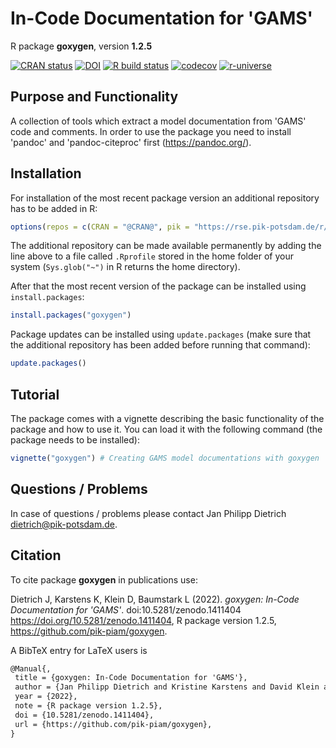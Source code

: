 # In-Code Documentation for 'GAMS'

R package **goxygen**, version **1.2.5**

[![CRAN status](https://www.r-pkg.org/badges/version/goxygen)](https://cran.r-project.org/package=goxygen) [![DOI](https://zenodo.org/badge/DOI/10.5281/zenodo.1411404.svg)](https://doi.org/10.5281/zenodo.1411404) [![R build status](https://github.com/pik-piam/goxygen/workflows/check/badge.svg)](https://github.com/pik-piam/goxygen/actions) [![codecov](https://codecov.io/gh/pik-piam/goxygen/branch/master/graph/badge.svg)](https://app.codecov.io/gh/pik-piam/goxygen) [![r-universe](https://pik-piam.r-universe.dev/badges/goxygen)](https://pik-piam.r-universe.dev/ui#builds)

## Purpose and Functionality

A collection of tools which extract a model documentation from 'GAMS' code and comments. 
             In order to use the package you need to install 'pandoc' and 'pandoc-citeproc' 
             first (<https://pandoc.org/>).


## Installation

For installation of the most recent package version an additional repository has to be added in R:

```r
options(repos = c(CRAN = "@CRAN@", pik = "https://rse.pik-potsdam.de/r/packages"))
```
The additional repository can be made available permanently by adding the line above to a file called `.Rprofile` stored in the home folder of your system (`Sys.glob("~")` in R returns the home directory).

After that the most recent version of the package can be installed using `install.packages`:

```r 
install.packages("goxygen")
```

Package updates can be installed using `update.packages` (make sure that the additional repository has been added before running that command):

```r 
update.packages()
```

## Tutorial

The package comes with a vignette describing the basic functionality of the package and how to use it. You can load it with the following command (the package needs to be installed):

```r
vignette("goxygen") # Creating GAMS model documentations with goxygen
```

## Questions / Problems

In case of questions / problems please contact Jan Philipp Dietrich <dietrich@pik-potsdam.de>.

## Citation

To cite package **goxygen** in publications use:

Dietrich J, Karstens K, Klein D, Baumstark L (2022). _goxygen: In-Code Documentation for 'GAMS'_. doi:10.5281/zenodo.1411404 <https://doi.org/10.5281/zenodo.1411404>, R package version 1.2.5, <https://github.com/pik-piam/goxygen>.

A BibTeX entry for LaTeX users is

 ```latex
@Manual{,
  title = {goxygen: In-Code Documentation for 'GAMS'},
  author = {Jan Philipp Dietrich and Kristine Karstens and David Klein and Lavinia Baumstark},
  year = {2022},
  note = {R package version 1.2.5},
  doi = {10.5281/zenodo.1411404},
  url = {https://github.com/pik-piam/goxygen},
}
```
